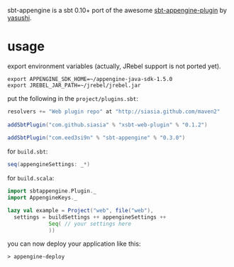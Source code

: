 sbt-appengine is a sbt 0.10+ port of the awesome [sbt-appengine-plugin][1] by [yasushi][2].

usage
=====
export environment variables (actually, JRebel support is not ported yet).

    export APPENGINE_SDK_HOME=~/appengine-java-sdk-1.5.0
    export JREBEL_JAR_PATH=~/jrebel/jrebel.jar

put the following in the `project/plugins.sbt`:

```scala
resolvers += "Web plugin repo" at "http://siasia.github.com/maven2"
    
addSbtPlugin("com.github.siasia" % "xsbt-web-plugin" % "0.1.2")
    
addSbtPlugin("com.eed3si9n" % "sbt-appengine" % "0.3.0")
```

for `build.sbt`:

```scala
seq(appengineSettings: _*)
```

for `build.scala`:

```scala
import sbtappengine.Plugin._
import AppengineKeys._

lazy val example = Project("web", file("web"),
  settings = buildSettings ++ appengineSettings ++
             Seq( // your settings here
             ))
```

you can now deploy your application like this:

    > appengine-deploy

  [1]: https://github.com/Yasushi/sbt-appengine-plugin
  [2]: https://github.com/Yasushi
